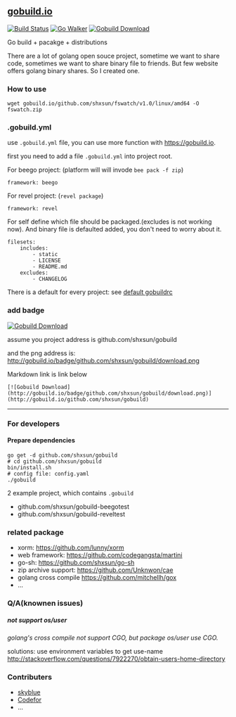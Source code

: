 ## [gobuild.io](http://gobuild.io)
[![Build Status](https://drone.io/github.com/shxsun/gobuild/status.png)](https://drone.io/github.com/shxsun/gobuild/latest)
[![Go Walker](http://gowalker.org/api/v1/badge)](http://gowalker.org/github.com/shxsun/gobuild)
[![Gobuild Download](https://gobuild.io/badge/github.com/shxsun/gobuild/download.png)](http://gobuild.io/github.com/shxsun/gobuild)

Go build + pacakge + distributions

There are a lot of golang open souce project, sometime we want to share code, sometimes we want to share binary file to friends.
But few website offers golang binary shares. So I created one.

### How to use
	wget gobuild.io/github.com/shxsun/fswatch/v1.0/linux/amd64 -O fswatch.zip

### .gobuild.yml
use `.gobuild.yml` file, you can use more function with <https://gobuild.io>.

first you need to add a file `.gobuild.yml` into project root.

For beego project: (platform will will invode `bee pack -f zip`)

	framework: beego
	
For revel project: (`revel package`)

	framework: revel

For self define which file should be packaged.(excludes is not working now).
And binary file is defaulted added, you don't need to worry about it.

	filesets:
		includes:
			- static
			- LICENSE
			- README.md
		excludes:
			- CHANGELOG

There is a default for every project: see [default gobuildrc](public/gobuildrc)

### add badge
[![Gobuild Download](http://gobuild.io/badge/github.com/shxsun/gobuild/download.png)](http://gobuild.io/github.com/shxsun/gobuild)

assume you project address is github.com/shxsun/gobuild

and the png address is: <http://gobuild.io/badge/github.com/shxsun/gobuild/download.png>

Markdown link is link below

	[![Gobuild Download](http://gobuild.io/badge/github.com/shxsun/gobuild/download.png)](http://gobuild.io/github.com/shxsun/gobuild)
-------------------
### For developers
#### Prepare dependencies
	go get -d github.com/shxsun/gobuild
	# cd github.com/shxsun/gobuild
	bin/install.sh
	# config file: config.yaml
	./gobuild

2 example project, which contains `.gobuild`

* github.com/shxsun/gobuild-beegotest
* github.com/shxsun/gobuild-reveltest

### related package
* xorm: <https://github.com/lunny/xorm>
* web framework: <https://github.com/codegangsta/martini>
* go-sh: <https://github.com/shxsun/go-sh>
* zip archive support: <https://github.com/Unknwon/cae>
* golang cross compile <https://github.com/mitchellh/gox>
* ...

### Q/A(knownen issues)
##### not support os/user
*golang's cross compile not support CGO, but package os/user use CGO.*

solutions: use environment variables to get use-name <http://stackoverflow.com/questions/7922270/obtain-users-home-directory>

### Contributers
* [skyblue](https://github.com/shxsun)
* [Codefor](https://github.com/Codefor)
* ...
